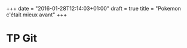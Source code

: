 +++
date = "2016-01-28T12:14:03+01:00"
draft = true
title = "Pokemon c'était mieux avant"
+++

# TP Git
